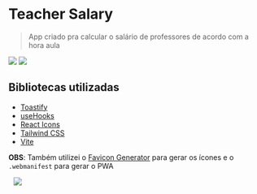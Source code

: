 # Teacher Salary

> App criado pra calcular o salário de professores de acordo com a hora aula

![](https://img.shields.io/badge/React-20232A?style=for-the-badge&logo=react&logoColor=61DAFB)
![](https://img.shields.io/badge/Tailwind_CSS-38B2AC?style=for-the-badge&logo=tailwind-css&logoColor=white)

## Bibliotecas utilizadas

- [Toastify](https://fkhadra.github.io/react-toastify/introduction/)
- [useHooks](https://usehooks.com/)
- [React Icons](https://react-icons.github.io/react-icons/)
- [Tailwind CSS](https://tailwindcss.com/)
- [Vite](https://vitejs.dev/)

**OBS**: Também utilizei o [Favicon Generator](https://favicon.inbrowser.app/tools/favicon-generator) para gerar os ícones e o `.webmanifest` para gerar o PWA

<div style="margin: 10px">
    <img src="http://ForTheBadge.com/images/badges/built-with-love.svg" />
</div>
